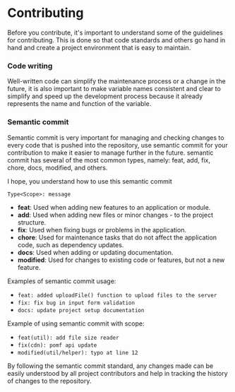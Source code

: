 # Contributing
Before you contribute, it's important to understand some of the guidelines for contributing. This is done so that code standards and others go hand in hand and create a project environment that is easy to maintain.

### Code writing
Well-written code can simplify the maintenance process or a change in the future, it is also important to make variable names consistent and clear to simplify and speed up the development process because it already represents the name and function of the variable.

### Semantic commit
Semantic commit is very important for managing and checking changes to every code that is pushed into the repository, use semantic commit for your contribution to make it easier to manage further in the future. semantic commit has several of the most common types, namely: feat, add, fix, chore, docs, modified, and others.

I hope, you understand how to use this semantic commit
```txt
Type<Scope>: message
```

- **feat**: Used when adding new features to an application or module.
- **add**: Used when adding new files or minor changes - to the project structure.
- **fix**: Used when fixing bugs or problems in the application.
- **chore**: Used for maintenance tasks that do not affect the application code, such as dependency updates.
- **docs**: Used when adding or updating documentation.
- **modified**: Used for changes to existing code or features, but not a new feature.

Examples of semantic commit usage:
- `feat: added uploadFile() function to upload files to the server`
- `fix: fix bug in input form validation`
- `docs: update project setup documentation`

Example of using semantic commit with scope:
- `feat(util): add file size reader`
- `fix(cdn): pomf api update`
- `modified(util/helper): typo at line 12`

By following the semantic commit standard, any changes made can be easily understood by all project contributors and help in tracking the history of changes to the repository.
